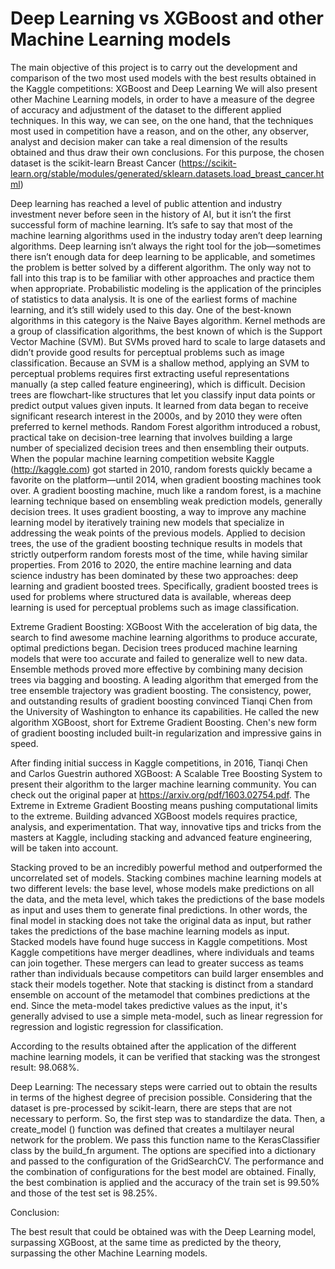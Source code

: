 # Deep Learning vs XGBoost and other Machine Learning models
The main objective of this project is to carry out the development and comparison of the two most used models with the best results obtained in the Kaggle competitions: XGBoost and Deep Learning
We will also present other Machine Learning models, in order to have a measure of the degree of accuracy and adjustment of the dataset to the different applied techniques. In this way, we can see, on the one hand, that the techniques most used in competition have a reason, and on the other, any observer, analyst and decision maker can take a real dimension of the results obtained and thus draw their own conclusions.
For this purpose, the chosen dataset is the scikit-learn Breast Cancer (https://scikit-learn.org/stable/modules/generated/sklearn.datasets.load_breast_cancer.html)

Deep learning has reached a level of public attention and industry investment never before seen in the history of AI, but it isn’t the first successful form of machine learning.
It’s safe to say that most of the machine learning algorithms used in the industry today aren’t deep learning algorithms. Deep learning isn’t always the right tool for the job—sometimes there isn’t enough data for deep learning to be applicable, and sometimes the problem is better solved by a different algorithm. The only way not to fall into this trap is to be familiar with other approaches and practice them when appropriate. 
Probabilistic modeling is the application of the principles of statistics to data analysis. It is one of the earliest forms of machine learning, and it’s still widely used to this day. One
of the best-known algorithms in this category is the Naive Bayes algorithm.
Kernel methods are a group of classification algorithms, the best known of which is the Support Vector Machine (SVM). But SVMs proved hard to scale to large datasets and didn’t provide good results for perceptual problems such as image classification. Because an SVM is a shallow method, applying an SVM to perceptual problems requires first extracting useful representations manually (a step called feature engineering), which is difficult.
Decision trees are flowchart-like structures that let you classify input data points or predict output values given inputs. It learned from data began to receive significant research interest in the 2000s, and by 2010 they were often preferred to kernel methods.
Random Forest algorithm introduced a robust, practical take on decision-tree learning that involves building a large number of specialized decision trees and then ensembling their outputs.
When the popular machine learning competition website Kaggle (http://kaggle.com) got started in 2010, random forests quickly became a favorite on the platform—until 2014, when gradient boosting machines took over. A gradient boosting machine, much like a random forest, is a machine learning technique based on ensembling weak prediction models, generally decision trees. It uses gradient boosting, a way to improve any machine learning model by iteratively training new models that specialize in addressing the weak points of the previous models. Applied to decision trees, the use of the gradient boosting technique results in models that strictly outperform random forests most of the time, while having similar properties.
From 2016 to 2020, the entire machine learning and data science industry has been dominated by these two approaches: deep learning and gradient boosted trees. Specifically, gradient boosted trees is used for problems where structured data is available, whereas deep learning is used for perceptual problems such as image classification.


Extreme Gradient Boosting: XGBoost
With the acceleration of big data, the search to find awesome machine learning algorithms to produce accurate, optimal predictions began. Decision trees produced machine learning models that were too accurate and failed to generalize well to new data. Ensemble methods proved more effective by combining many decision trees via bagging and boosting. A leading algorithm that emerged from the tree ensemble trajectory was gradient boosting.
The consistency, power, and outstanding results of gradient boosting convinced Tianqi Chen from the University of Washington to enhance its capabilities. He called the new algorithm XGBoost, short for Extreme Gradient Boosting. Chen's new form of gradient boosting included built-in regularization and impressive gains in speed.

After finding initial success in Kaggle competitions, in 2016, Tianqi Chen and Carlos Guestrin authored XGBoost: A Scalable Tree Boosting System to present their algorithm to the larger machine learning community. You can check out the original paper at https://arxiv.org/pdf/1603.02754.pdf. 
The Extreme in Extreme Gradient Boosting means pushing computational limits to the extreme.
Building advanced XGBoost models requires practice, analysis, and experimentation. That way, innovative tips and tricks from the masters at Kaggle, including stacking and advanced feature engineering, will be taken into account.

Stacking proved to be an incredibly powerful method and outperformed the uncorrelated set of models.
Stacking combines machine learning models at two different levels: the base level, whose models make predictions on all the data, and the meta level, which takes the predictions of the base models as input and uses them to generate final predictions. In other words, the final model in stacking does not take the original data as input, but rather takes the predictions of the base machine learning models as input. Stacked models have found huge success in Kaggle competitions. Most Kaggle competitions have merger deadlines, where individuals and teams can join together. These mergers can lead to greater success as teams rather than individuals because competitors can build larger ensembles and stack their models together. Note that stacking is distinct from a standard ensemble on account of the metamodel that combines predictions at the end. Since the meta-model takes predictive values as the input, it's generally advised to use a simple meta-model, such as linear regression for regression and logistic regression for classification.

According to the results obtained after the application of the different machine learning models, it can be verified that stacking was the strongest result: 98.068%.


Deep Learning:
The necessary steps were carried out to obtain the results in terms of the highest degree of precision possible. Considering that the dataset is pre-processed by scikit-learn, there are steps that are not necessary to perform. So, the first step was to standardize the data. Then, a create_model () function was defined that creates a multilayer neural network for the problem. We pass this function name to the KerasClassifier class by the build_fn argument. The options are specified into a dictionary and passed to the configuration of the GridSearchCV. The performance and the combination of configurations for the best model are obtained.
Finally, the best combination is applied and the accuracy of the train set is 99.50% and those of the test set is 98.25%.


Conclusion:

The best result that could be obtained was with the Deep Learning model, surpassing XGBoost, at the same time as predicted by the theory, surpassing the other Machine Learning models.

